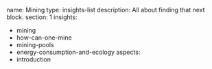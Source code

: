 name: Mining
type: insights-list
description: All about finding that next block.
section: 1
insights:
  - mining
  - how-can-one-mine
  - mining-pools
  - energy-consumption-and-ecology
aspects:
  - introduction
 
